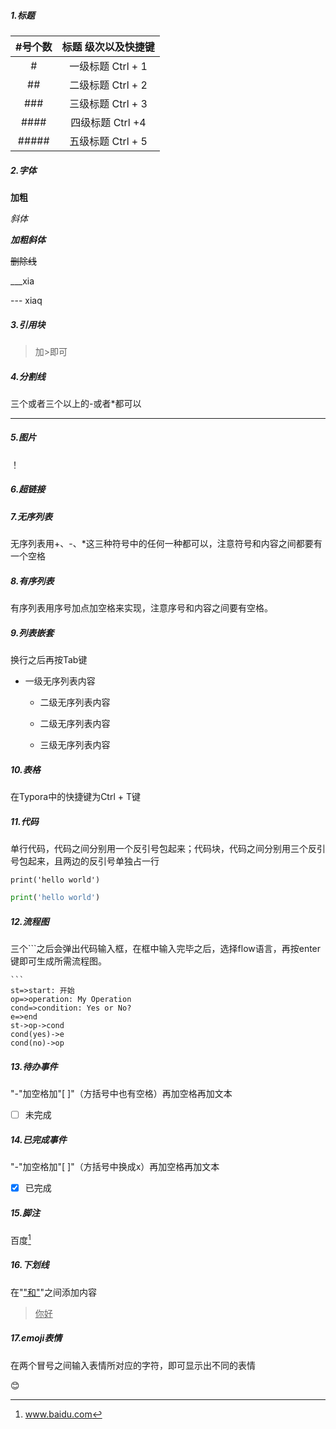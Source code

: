 ##### 1.标题

| #号个数 | 标题 级次以及快捷键 |
| :-----: | :-----------------: |
|    #    |  一级标题 Ctrl + 1  |
|   ##    |  二级标题 Ctrl + 2  |
|   ###   |  三级标题 Ctrl + 3  |
|  ####   |  四级标题 Ctrl +4   |
|  #####  |  五级标题 Ctrl + 5  |

##### 2.字体

**加粗**

*斜体*

***加粗斜体***

~~删除线~~

___xia

--- xiaq

##### 3.引用块

>加>即可

##### 4.分割线

三个或者三个以上的-或者*都可以

---

##### 5.图片

！[]()

##### 6.超链接

[]()

##### 7.无序列表

无序列表用+、-、*这三种符号中的任何一种都可以，注意符号和内容之间都要有一个空格

##### 8.有序列表

有序列表用序号加点加空格来实现，注意序号和内容之间要有空格。

##### 9.列表嵌套

换行之后再按Tab键

- 一级无序列表内容

  - 二级无序列表内容

  - 二级无序列表内容

  - 三级无序列表内容

##### 10.表格

在Typora中的快捷键为Ctrl + T键

##### 11.代码

单行代码，代码之间分别用一个反引号包起来；代码块，代码之间分别用三个反引号包起来，且两边的反引号单独占一行

`print('hello world')`

```python
print('hello world')
```

##### 12.流程图

三个```之后会弹出代码输入框，在框中输入完毕之后，选择flow语言，再按enter键即可生成所需流程图。

~~~flow
```
st=>start: 开始
op=>operation: My Operation
cond=>condition: Yes or No?
e=>end
st->op->cond
cond(yes)->e
cond(no)->op

~~~

##### 13.待办事件

"-"加空格加"[ ]"（方括号中也有空格）再加空格再加文本

- [ ] 未完成

##### 14.已完成事件

"-"加空格加"[ ]"（方括号中换成x）再加空格再加文本

- [x] 已完成

##### 15.脚注

百度[^1]

[^1]: www.baidu.com

#####  16.下划线

在"<u>"和"</u>"之间添加内容

> <u>你好</u>

##### 17.emoji表情

在两个冒号之间输入表情所对应的字符，即可显示出不同的表情

:blush:

